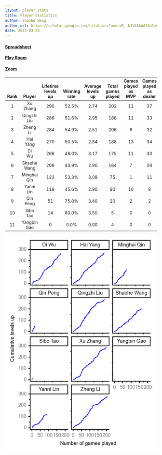 ```yaml
---
layout: player_stats
title: Player Statistics
author: Shaohe Wang
author_url: https://scholar.google.com/citations?user=R_-kJV4AAAAJ&hl=en
date: 2021-03-20
---
```


#### [Spreadsheet](https://docs.google.com/spreadsheets/d/1So3PBr9gV3I0LzApZOgJlQew2QjM1wAiWhR50rAnHRg/edit#gid=2137801449)
#### [Play Room](https://playingcards.io/a3775q)
#### [Zoom](https://ucsf.zoom.us/j/91360570376?pwd=SmN6aFNPY3UzdEp3M0tmQ1ViUkdQUT09)

<div class="table-wrapper" markdown="block">

| <br><br><br>Rank | <br><br><br>Player | <br> Lifetime <br> levels <br> up | <br><br> Winning <br> rate | <br> Average <br> levels <br> up | <br> Total <br> games <br> played | Games <br> played <br> as <br> MVP | Games <br> played <br> as <br> dealer | N_games <br> short <br> staffed <br> as dealer | Winning <br> rate <br> as <br> dealer |
|:---:|:---:|:---:|:---:|:---:|:---:|:---:|:---:|:---:|:---:|
| 1 | Xu <br> Zhang | 290 | 52.5% | 2.74 | 202 | 11 | 37 | 1 | 51.4% |
| 2 | Qingzhi <br> Liu | 286 | 51.6% | 2.95 | 188 | 11 | 33 | 3 | 48.5% |
| 3 | Zheng <br> Li | 284 | 54.9% | 2.51 | 206 | 6 | 32 | 0 | 62.5% |
| 4 | Hai <br> Yang | 270 | 50.5% | 2.84 | 188 | 13 | 34 | 1 | 52.9% |
| 5 | Di <br> Wu | 266 | 48.0% | 3.17 | 175 | 11 | 30 | 0 | 40.0% |
| 6 | Shaohe <br> Wang | 209 | 43.9% | 2.90 | 164 | 7 | 26 | 2 | 38.5% |
| 7 | Minghai <br> Qin | 123 | 53.3% | 3.08 | 75 | 1 | 11 | 1 | 72.7% |
| 8 | Yanni <br> Lin | 119 | 45.6% | 2.90 | 90 | 10 | 8 | 2 | 37.5% |
| 9 | Qin <br> Peng | 51 | 75.0% | 3.40 | 20 | 2 | 2 | 0 | 100.0% |
| 10 | Sibo <br> Tao | 14 | 80.0% | 3.50 | 5 | 0 | 0 | 0 | 0.0% |
| 11 | Yangbin <br> Gao | 0 | 0.0% | 0.00 | 4 | 0 | 0 | 0 | 0.0% |

</div>

<img src="/assets/images/player_history_plot.png" alt="Plot of player level history" />

